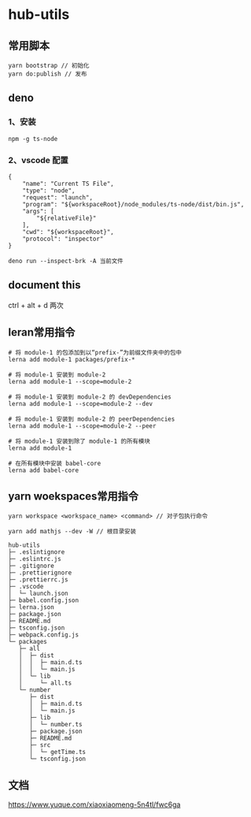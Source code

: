 # hub-utils

## 常用脚本
```
yarn bootstrap // 初始化
yarn do:publish // 发布
```


## deno

### 1、安装

```
npm -g ts-node
```

### 2、vscode 配置

```
{
    "name": "Current TS File",
    "type": "node",
    "request": "launch",
    "program": "${workspaceRoot}/node_modules/ts-node/dist/bin.js",
    "args": [
        "${relativeFile}"
    ],
    "cwd": "${workspaceRoot}",
    "protocol": "inspector"
}
```

```
deno run --inspect-brk -A 当前文件
```

## document this
ctrl + alt + d 两次

## leran常用指令
```
# 将 module-1 的包添加到以“prefix-”为前缀文件夹中的包中
lerna add module-1 packages/prefix-*

# 将 module-1 安装到 module-2
lerna add module-1 --scope=module-2

# 将 module-1 安装到 module-2 的 devDependencies
lerna add module-1 --scope=module-2 --dev

# 将 module-1 安装到 module-2 的 peerDependencies
lerna add module-1 --scope=module-2 --peer

# 将 module-1 安装到除了 module-1 的所有模块
lerna add module-1

# 在所有模块中安装 babel-core
lerna add babel-core
```

## yarn woekspaces常用指令
```
yarn workspace <workspace_name> <command> // 对子包执行命令

yarn add mathjs --dev -W // 根目录安装
```
```
hub-utils
├─ .eslintignore
├─ .eslintrc.js
├─ .gitignore
├─ .prettierignore
├─ .prettierrc.js
├─ .vscode
│  └─ launch.json
├─ babel.config.json
├─ lerna.json
├─ package.json
├─ README.md
├─ tsconfig.json
├─ webpack.config.js
└─ packages
   ├─ all
   │  ├─ dist
   │  │  ├─ main.d.ts
   │  │  └─ main.js
   │  └─ lib
   │     └─ all.ts
   └─ number
      ├─ dist
      │  ├─ main.d.ts
      │  └─ main.js
      ├─ lib
      │  └─ number.ts
      ├─ package.json
      ├─ README.md
      ├─ src
      │  └─ getTime.ts
      └─ tsconfig.json
```

## 文档
https://www.yuque.com/xiaoxiaomeng-5n4tl/fwc6ga